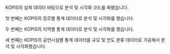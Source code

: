 KOPIS의 실제 데이터 바탕으로 분석 및 시각화 코드를 짜봤습니다.

첫 번째는 KOPIS의 장르별 통계 데이터로 분석 및 시각화를 했습니다.

두 번째는 KOPIS의 지역별 통계 데이터로 분석 및 시각화를 했습니다.

세 번쨰는 KOPIS의 공연시설별 통계 데이터를 규모 및 연도 분류 데이터로 가공해서 분석 및 시각화했습니다.
